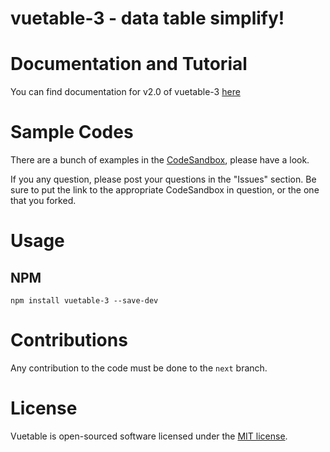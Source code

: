 # vuetable-3 - data table simplify!

# Documentation and Tutorial

You can find documentation for v2.0 of vuetable-3 [here](https://vuetable.com)

# Sample Codes

There are a bunch of examples in the [CodeSandbox](https://codesandbox.io/u/ratiw/sandboxes), please have a look.

If you any question, please post your questions in the "Issues" section. Be sure to put the link to the appropriate CodeSandbox in question, or the one that you forked.

# Usage
## NPM

```shell
npm install vuetable-3 --save-dev
```

# Contributions
Any contribution to the code must be done to the `next` branch.

# License
Vuetable is open-sourced software licensed under the [MIT license](http://opensource.org/licenses/MIT).
